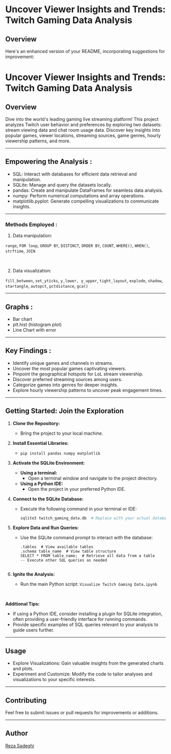 # Uncover Viewer Insights and Trends: Twitch Gaming Data Analysis


## Overview


Here's an enhanced version of your README, incorporating suggestions for improvement:

# Uncover Viewer Insights and Trends: Twitch Gaming Data Analysis

## Overview

Dive into the world's leading gaming live streaming platform! This project analyzes Twitch user behavior and preferences by exploring two datasets: stream viewing data and chat room usage data. Discover key insights into popular games, viewer locations, streaming sources, game genres, hourly viewership patterns, and more.

---

## Empowering the Analysis :

+ SQL: Interact with databases for efficient data retrieval and manipulation.
+ SQLite: Manage and query the datasets locally.
+ pandas: Create and manipulate DataFrames for seamless data analysis.
+ numpy: Perform numerical computations and array operations.
+ matplotlib.pyplot: Generate compelling visualizations to communicate insights.

---

### Methods Employed :

1. Data manipulation:

`range`, `FOR loop`, `GROUP BY`, `DISTINCT`, `ORDER BY`, `COUNT`, `WHERE()`, `WHEN()`, `strftime`, `JOIN`


    
</br>

2. Data visualization:

`fill_between`, `set_yticks`, `y_lower, y_upper`, `tight_layout`, `explode`, `shadow`, `startangle`, `autopct`, `pctdistance`, `gca()`

---

## Graphs :

* Bar chart
* plt.hist (histogram plot)
* Line Chart with error



---

## Key Findings :

* Identify unique games and channels in streams.
* Uncover the most popular games captivating viewers.
* Pinpoint the geographical hotspots for LoL stream viewership.
* Discover preferred streaming sources among users.
* Categorize games into genres for deeper insights.
* Explore hourly viewership patterns to uncover peak engagement times.

---

## Getting Started: Join the Exploration

1. **Clone the Repository:**
   - Bring the project to your local machine.

2. **Install Essential Libraries:**
   - `pip install pandas numpy matplotlib`

3. **Activate the SQLite Environment:**
   - **Using a terminal:**
      - Open a terminal window and navigate to the project directory.
   - **Using a Python IDE:**
      - Open the project in your preferred Python IDE.

4. **Connect to the SQLite Database:**
   - Execute the following command in your terminal or IDE:

     ```bash
     sqlite3 twitch_gaming_data.db  # Replace with your actual database file name
     ```

5. **Explore Data and Run Queries:**
   - Use the SQLite command prompt to interact with the database:

     ```sqlite
     .tables  # View available tables
     .schema table_name  # View table structure
     SELECT * FROM table_name;  # Retrieve all data from a table
     -- Execute other SQL queries as needed
     

6. **Ignite the Analysis:**
   - Run the main Python script: `Visualize Twitch Gaming Data.ipynb`

</br>

**Additional Tips:**

- If using a Python IDE, consider installing a plugin for SQLite integration, often providing a user-friendly interface for running commands.
- Provide specific examples of SQL queries relevant to your analysis to guide users further.



---

## Usage

- Explore Visualizations: Gain valuable insights from the generated charts and plots.
- Experiment and Customize: Modify the code to tailor analyses and visualizations to your specific interests.

---


## Contributing

Feel free to submit issues or pull requests for improvements or additions.

---

## Author

[Reza Sadeghi](https://github.com/xre22zax/)
